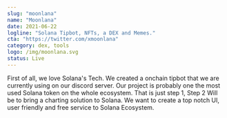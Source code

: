 ```yaml
---
slug: "moonlana"
name: "Moonlana"
date: 2021-06-22
logline: "Solana Tipbot, NFTs, a DEX and Memes."
cta: "https://twitter.com/xmoonlana"
category: dex, tools
logo: /img/moonlana.svg
status: Live
---
```


First of all, we love Solana's Tech. We created a onchain tipbot that we are currently using on our discord server. Our project is probably one the most used Solana token on the whole ecosystem. That is just step 1, Step 2 Will be to bring a charting solution to Solana. We want to create a top notch UI, user friendly and free service to Solana Ecosystem.